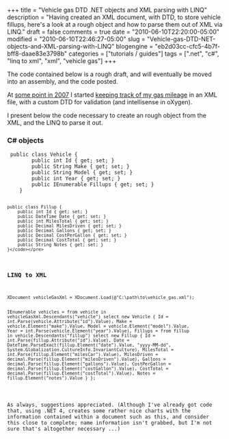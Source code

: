 +++
title = "Vehicle gas DTD .NET objects and XML parsing with LINQ"
description = "Having created an XML document, with DTD, to store vehicle fillups, here's a look at a rough object and how to parse them out of XML via LINQ."
draft = false
comments = true
date = "2010-06-10T22:20:00-05:00"
modified = "2010-06-10T22:46:27-05:00"
slug = "Vehicle-gas-DTD-NET-objects-and-XML-parsing-with-LINQ"
blogengine = "eb2d03cc-cfc5-4b7f-bff8-daae83e3798b"
categories = ["tutorials / guides"]
tags = [".net", "c#", "linq to xml", "xml", "vehicle gas"]
+++

<div class="note">
<p>The code contained below is a rough draft, and will eventually be moved into an assembly, and the code posted.</p>
</div>
<p>At <a href="http://strivinglife.com/words/post/2007-VW-Rabbit-10000-miles.aspx">some point in 2007</a> I started <a href="http://jamesrskemp.net/vehicle_gas.xml">keeping track of my gas mileage</a> in an XML file, with a custom DTD for validation (and intellisense in oXygen).</p>
<p>I present below the code necessary to create an rough object from the XML, and the LINQ to parse it out.</p>
<h3>C# objects</h3>
<pre class="code"><code class="csharp">	public class Vehicle {
		public int Id { get; set; }
		public String Make { get; set; }
		public String Model { get; set; }
		public int Year { get; set; }
		public IEnumerable Fillups { get; set; }
	}

	public class Fillup {
		public int Id { get; set; }
		public DateTime Date { get; set; }
		public int MilesTotal { get; set; }
		public Decimal MilesDriven { get; set; }
		public Decimal Gallons { get; set; }
		public Decimal CostPerGallon { get; set; }
		public Decimal CostTotal { get; set; }
		public String Notes { get; set; }
	}</code></pre>
<h3>LINQ to XML</h3>
<pre class="code"><code class="csharp">XDocument vehicleGasXml = XDocument.Load(@"C:\path\to\vehicle_gas.xml");

IEnumerable vehicles = from vehicle in vehicleGasXml.Descendants("vehicle")
	select new Vehicle {
		Id = int.Parse(vehicle.Attribute("id").Value),
		Make = vehicle.Element("make").Value,
		Model = vehicle.Element("model").Value,
		Year = int.Parse(vehicle.Element("year").Value),
		Fillups = from fillup in vehicle.Descendants("fillup")
			select new Fillup {
			  Id = int.Parse(fillup.Attribute("id").Value),
			  Date = DateTime.ParseExact(fillup.Element("date").Value, "yyyy-MM-dd", System.Globalization.CultureInfo.InvariantCulture),
			  MilesTotal = int.Parse(fillup.Element("milesCar").Value),
			  MilesDriven = decimal.Parse(fillup.Element("milesDriven").Value),
			  Gallons = decimal.Parse(fillup.Element("gallons").Value),
			  CostPerGallon = decimal.Parse(fillup.Element("costGallon").Value),
			  CostTotal = decimal.Parse(fillup.Element("costTotal").Value),
			  Notes = fillup.Element("notes").Value
			}
	};</code></pre>
<p>As always, suggestions appreciated. (Although I've already got code that, using .NET 4, creates some rather nice charts with the information contained within a document such as this, and consider this close to complete; name information isn't grabbed, but I'm not sure that's altogether necessary ...)</p>
